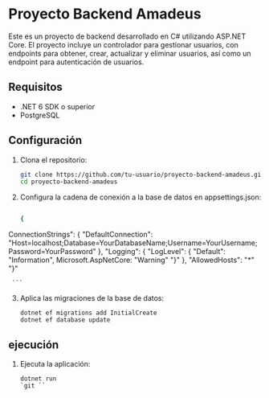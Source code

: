 # Proyecto Backend Amadeus

Este es un proyecto de backend desarrollado en C# utilizando ASP.NET Core. El proyecto incluye un controlador para gestionar usuarios, con endpoints para obtener, crear, actualizar y eliminar usuarios, así como un endpoint para autenticación de usuarios.

## Requisitos

- .NET 6 SDK o superior
- PostgreSQL

## Configuración

1. Clona el repositorio:
  
   ```sh
   git clone https://github.com/tu-usuario/proyecto-backend-amadeus.git
   cd proyecto-backend-amadeus
    ```

2. Configura la cadena de conexión a la base de datos en appsettings.json:

    ```sh
   
   {
  ConnectionStrings": {
    "DefaultConnection": "Host=localhost;Database=YourDatabaseName;Username=YourUsername;Password=YourPassword"
    },
    "Logging": {
        "LogLevel": {
        "Default": "Information",
        Microsoft.AspNetCore: "Warning"
        "}"
    },
    "AllowedHosts": "*"
   "}" 
    

     ```

3. Aplica las migraciones de la base de    datos:
    ```
    dotnet ef migrations add InitialCreate
    dotnet ef database update

    ```

## ejecución

1. Ejecuta la aplicación:
    ```
    dotnet run
    `git ``